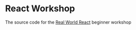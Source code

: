 # React Workshop

The source code for the [Real World React][] beginner workshop

[Real World React]: http://www.meetup.com/Real-World-React/
